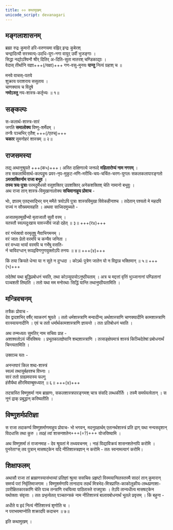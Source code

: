 ```yaml
---
title: ०० कथामुखम्
unicode_script: devanagari
---
```


## मङ्गलाशासनम्
ब्रह्मा रुद्रः कुमारो हरि-वरुणयमा वह्निर् इन्द्रः कुबेरश्  
चन्द्रादित्यौ सरस्वत्य्-उदधि-युग-नगा वायुर् उर्वी भुजङ्गाः ।  
सिद्धा नद्योऽश्विनौ श्रीर् दितिर् अ-दिति-सुता मातरश् चण्डिकाद्याः ।  
वेदास् तीर्थानि यज्ञा+++(/यक्षा)+++ गण-वसु-मुनयः **पान्तु** नित्यं ग्रहाश् च ॥

मनवे वाचस्-पतये  
शुक्राय पराशराय ससुताय ।  
चाणक्याय च विदुषे  
**नमोऽस्तु** नय-शास्त्र-कर्तृभ्यः ॥ १॥

## सङ्कल्पः
स-कलार्थ-शास्त्र-सारं  
जगति **समालोक्य** विष्णु-शर्मेदम् ।  
तन्त्रैः पञ्चभिर् एतैश् +++(/एतच्)+++  
**चकार** सुमनोहरं शास्त्रम् ॥ २॥

## राजसमस्या
तद्य् अथानुश्रूयते +++(क५)+++। अस्ति दाक्षिणात्ये जनपदे **महिलारोप्यं नाम नगरम्** ।  
तत्र सकलार्थिसार्थ-कल्पद्रुमः प्रवर-नृप-मुकुट-मणि-मरीचि-चय-चर्चित-चरण-युगलः सकलकलापारङ्गतो **ऽमरशक्तिर्नाम राजा बभूव** ।  
**तस्य त्रयः पुत्राः** परमदुर्मेधसो वसुशक्तिर् उग्रशक्तिर् अनेकशक्तिश् चेति नामानो बभूवुः ।  
अथ राजा तान् शास्त्र-विमुखानालोक्य **सचिवानाहूय प्रोवाच** -  

भोः, ज्ञातम् एतद्भवद्भिर् यन् ममैते त्रयोऽपि पुत्राः शास्त्रविमुखा विवेकहीनाश्च । तदेतान् पश्यतो मे महदपि राज्यं न सौख्यमावहति । अथवा साध्विदमुच्यते -

अजातमृतमूर्खेभ्यो मृताजातौ सुतौ वरम् ।  
यतस्तौ स्वल्पदुःखाय यावज्जीवं जडो दहेत् ॥ ३॥ +++(र४)+++

वरं गर्भस्रावो वरमृतुषु नैवाभिगमनम् ।  
वरं जातः प्रेतो वरमपि च कन्यैव जनिता ।  
वरं वन्ध्या भार्या वरमपि च गर्भेषु वसति-  
र्न चाविदग्धान् रूपद्रविणगुणयुक्तोऽपि तनयः ॥ ४॥ +++(४)+++

किं तया क्रियते धेन्वा या न सूते न दुग्धदा ।
कोऽर्थः पुत्रेण जातेन यो न विद्वान्न भक्तिमान् ॥ ५॥ +++(५)+++

तदेतेषां यथा बुद्धिप्रबोधनं भवति, तथा कोऽप्युपायोऽनुष्ठीयताम् । अत्र च मद्दत्तां वृत्तिं भुञ्जानानां पण्डितानां पञ्चशती तिष्ठति । ततो यथा मम मनोरथाः सिद्धिं यान्ति तथानुष्ठीयतामिति । 

## मन्त्रिवचनम्
तत्रैकः प्रोवाच -  
देव द्वादशभिर् वर्षैर् व्याकरणं श्रूयते । ततो धर्मशास्त्राणि मन्वादीन्य् अर्थशास्त्राणि चाणक्यादीनि कामशास्त्राणि वात्स्यायनादीनि । एवं च ततो धर्मार्थकामशास्त्राणि ज्ञायन्ते । ततः प्रतिबोधनं भवति ।

अथ तन्मध्यतः सुमतिर् नाम सचिवः प्राह -  
अशाश्वतोऽयं जीवविषयः । प्रभूतकालज्ञेयानि शब्दशास्त्राणि । तत्सङ्क्षेपमात्रं शास्त्रं किञ्चिदेतेषां प्रबोधनार्थं चिन्त्यतामिति ।

उक्तञ्च यतः -

अनन्तपारं किल शब्द-शास्त्रं  
स्वल्पं तथायुर्बहवश्च विघ्नाः ।  
सारं ततो ग्राह्यमपास्य फल्गु  
हंसैर्यथा क्षीरमिवाम्बुमध्यात् ॥ ६॥  +++(४)+++

तदत्रास्ति विष्णुशर्मा नाम ब्राह्मणः, सकलशास्त्रपारङ्गमश् चात्र संसदि लब्धकीर्तिः । तस्मै समर्पयत्वेतान् । स नूनं द्राक् प्रबुद्धान् करिष्यतीति ।

## विष्णुशर्मप्रतिज्ञा
स राजा तदाकर्ण्य विष्णुशर्माणमाहूय प्रोवाच- भो भगवन्, मदनुग्रहार्थम् एतानर्थशास्त्रं प्रति द्राग् यथा नन्यसदृशान् विदधासि तथा कुरु । तदहं त्वां शासनशतेन+++(=?)+++ योजयिष्यामि ।

अथ विष्णुशर्मा तं राजानमाह - देव श्रूयतां मे तथ्यवचनम् । नाहं विद्याविक्रयं शासनशतेनापि करोमि ।  
पुनरेताꣳस् तव पुत्रान् मासषट्केन यदि नीतिशास्त्रज्ञान् न करोमि - ततः स्वनामत्यागं करोमि। 

## शिक्षाफलम्
अथासौ राजा तां ब्राह्मणस्यासंभाव्यां प्रतिज्ञां श्रुत्वा ससचिवः प्रहृष्टो विस्मयान्वितस्तस्मै सादरं तान् कुमारान् समर्प्य परां निर्वृतिमाजगाम । विष्णुशर्मणापि तानादाय तदर्थं मित्रभेद-मित्रप्राप्ति-काकोलूकीय-लब्धप्रणाशा-ऽपरीक्षितकारकाणि चेति पञ्च तन्त्राणि रचयित्वा पाठितास्ते राजपुत्राः । तेऽपि तान्यधीत्य मासषट्केन यथोक्ताः संवृत्ताः । ततः प्रभृत्येतत्
पञ्चतन्त्रकं नाम नीतिशास्त्रं बालावबोधनार्थं भूतले प्रवृत्तम् । किं बहुना -

अधीते य इदं नित्यं नीतिशास्त्रं शृणोति च ।  
न पराभवमाप्नोति शक्रादपि कदाचन ॥ ७॥

इति कथामुखम् ।